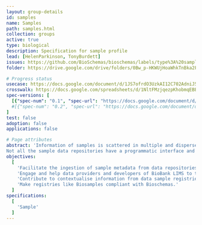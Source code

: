 ```yaml
---
layout: group-details
id: samples
name: Samples
path: samples.html
collection: groups
active: true
type: biological
description: Specification for sample profile
lead: [HelenParkinson, TonyBurdett]
issues: https://github.com/BioSchemas/bioschemas/labels/type%3A%20samples
folder: https://drive.google.com/drive/folders/0Bw_p-HKWUjHoaWhkTnBka2FWRE0

# Progress status
usecase: https://docs.google.com/document/d/1JS7ofrdO3UzkAI12C702AdniJ5fr-CRGIC84bQC-_VI/edit#heading=h.a4qqs3w7ptjr
crosswalk: https://docs.google.com/spreadsheets/d/1NltFMzjqezpKhobmqEBEvASLziZjq73a_AqWnNi3IOs/edit#gid=0
spec-versions: [
  [{"spec-num": "0.1", "spec-url": "https://docs.google.com/document/d/1JS7ofrdO3UzkAI12C702AdniJ5fr-CRGIC84bQC-_VI"}]#,
  #[{"spec-num": "0.2", "spec-url": "https://docs.google.com/document/d/1fn-of4cxGJLYiw1G3-KepZsIE0Ptq4GSx-h3jPmvdvc"}]
]
test: false
adoption: false
applications: false

# Page attributes
abstract: 'Information of samples is scattered in multiple and dispersed samples data repositories.
Not all the sample data repositories have a programmatic interface and the existing variety of programmatic interfaces are diverse and changeable.'
objectives:
  [
    'Facilitate the ingestion of sample metadata from data repositories (eg. Biobank databases) into registries like the Biosamples, BBMRI Biobank directory or the UKCRC Tissue Directory via Bioschemas.',
    'Engage and help data providers and developers of BioBank LIMS to test and adopt the exposure of sample metadata via Bioschemas',
    'Contribute to contextualise information from data sample registries (eg. Biosamples) and biobank sample repositories (eg. NL Biobank) and Biobank Registries (eg. BBMRI Biobank directory)',
    'Make registries like Biosamples compliant with Bioschemas.'
  ]
specifications:
  [  
    'Sample'
  ]
---
```

